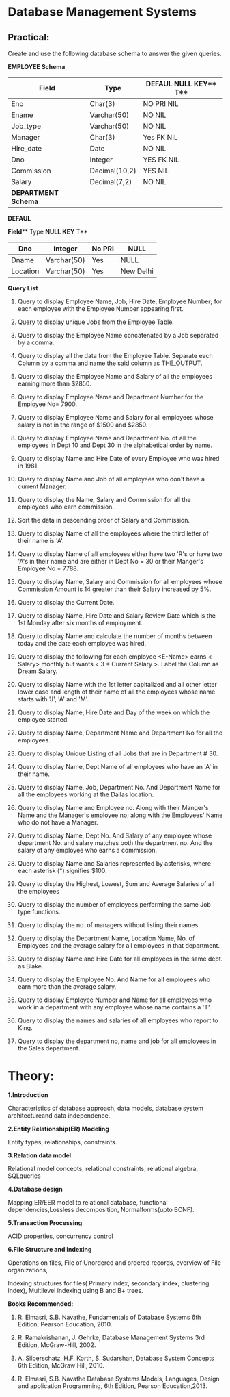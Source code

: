 # Database Management Systems

## Practical:

Create and use the following database schema to answer the given queries.

**EMPLOYEE Schema**

| **Field** | **Type** | **DEFAUL NULL KEY**** T** |
| --- | --- | --- |
| Eno | Char(3) | NO PRI NIL |
| Ename | Varchar(50) | NO NIL |
| Job\_type | Varchar(50) | NO NIL |
| Manager | Char(3) | Yes FK NIL |
| Hire\_date | Date | NO NIL |
| Dno | Integer | YES FK NIL |
| Commission | Decimal(10,2) | YES NIL |
| Salary | Decimal(7,2) | NO NIL |
| **DEPARTMENT Schema** |

**DEFAUL**

**Field**** Type ****NULL KEY**** T**

| Dno | Integer | No PRI | NULL |
| --- | --- | --- | --- |
| Dname | Varchar(50) | Yes | NULL |
| Location | Varchar(50) | Yes | New Delhi |

**Query List**

1. Query to display Employee Name, Job, Hire Date, Employee Number; for each employee with the Employee Number appearing first.

1. Query to display unique Jobs from the Employee Table.

1. Query to display the Employee Name concatenated by a Job separated by a comma.

1. Query to display all the data from the Employee Table. Separate each Column by a comma and name the said column as THE\_OUTPUT.

1. Query to display the Employee Name and Salary of all the employees earning more than $2850.

1. Query to display Employee Name and Department Number for the Employee No= 7900.

1. Query to display Employee Name and Salary for all employees whose salary is not in the range of $1500 and $2850.

1. Query to display Employee Name and Department No. of all the employees in Dept 10 and Dept 30 in the alphabetical order by name.

1. Query to display Name and Hire Date of every Employee who was hired in 1981.

1. Query to display Name and Job of all employees who don't have a current Manager.

1. Query to display the Name, Salary and Commission for all the employees who earn commission.

1. Sort the data in descending order of Salary and Commission.

1. Query to display Name of all the employees where the third letter of their name is 'A'.

1. Query to display Name of all employees either have two 'R's or have two 'A's in their name and are either in Dept No = 30 or their Manger's Employee No = 7788.

1. Query to display Name, Salary and Commission for all employees whose Commission Amount is 14 greater than their Salary increased by 5%.

1. Query to display the Current Date.

1. Query to display Name, Hire Date and Salary Review Date which is the 1st Monday after six months of employment.

1. Query to display Name and calculate the number of months between today and the date each employee was hired.

1. Query to display the following for each employee \<E-Name\> earns \< Salary\> monthly but wants \< 3 \* Current Salary \>. Label the Column as Dream Salary.

1. Query to display Name with the 1st letter capitalized and all other letter lower case and length of their name of all the employees whose name starts with 'J', 'A' and 'M'.

1. Query to display Name, Hire Date and Day of the week on which the employee started.

1. Query to display Name, Department Name and Department No for all the employees.

1. Query to display Unique Listing of all Jobs that are in Department # 30.

1. Query to display Name, Dept Name of all employees who have an 'A' in their name.
2. Query to display Name, Job, Department No. And Department Name for all the employees working at the Dallas location.

1. Query to display Name and Employee no. Along with their Manger's Name and the Manager's employee no; along with the Employees' Name who do not have a Manager.

1. Query to display Name, Dept No. And Salary of any employee whose department No. and salary matches both the department no. And the salary of any employee who earns a commission.

1. Query to display Name and Salaries represented by asterisks, where each asterisk (\*) signifies $100.

1. Query to display the Highest, Lowest, Sum and Average Salaries of all the employees

1. Query to display the number of employees performing the same Job type functions.

1. Query to display the no. of managers without listing their names.

1. Query to display the Department Name, Location Name, No. of Employees and the average salary for all employees in that department.

1. Query to display Name and Hire Date for all employees in the same dept. as Blake.

1. Query to display the Employee No. And Name for all employees who earn more than the average salary.
2. Query to display Employee Number and Name for all employees who work in a department with any employee whose name contains a 'T'.

1. Query to display the names and salaries of all employees who report to King.

1. Query to display the department no, name and job for all employees in the Sales department.



# Theory: 

**1.Introduction** 

Characteristics of database approach, data models, database system architectureand data independence.

**2.Entity Relationship(ER) Modeling** 

Entity types, relationships, constraints.

**3.Relation data model** 

Relational model concepts, relational constraints, relational algebra, SQLqueries

**4.Database design** 

Mapping ER/EER model to relational database, functional dependencies,Lossless decomposition, Normalforms(upto BCNF).

**5.Transaction Processing** 

ACID properties, concurrency control

**6.File Structure and Indexing** 

Operations on files, File of Unordered and ordered records, overview of File organizations,

Indexing structures for files( Primary index, secondary index, clustering index), Multilevel indexing using B and B+ trees.

**Books Recommended:**

1. R. Elmasri, S.B. Navathe, Fundamentals of Database Systems 6th Edition, Pearson Education, 2010.

1. R. Ramakrishanan, J. Gehrke, Database Management Systems 3rd Edition, McGraw-Hill, 2002.

1. A. Silberschatz, H.F. Korth, S. Sudarshan, Database System Concepts 6th Edition, McGraw Hill, 2010.

1. R. Elmasri, S.B. Navathe Database Systems Models, Languages, Design and application Programming, 6th Edition, Pearson Education,2013.


